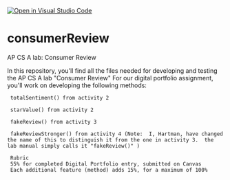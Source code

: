 [![Open in Visual Studio Code](https://classroom.github.com/assets/open-in-vscode-f059dc9a6f8d3a56e377f745f24479a46679e63a5d9fe6f495e02850cd0d8118.svg)](https://classroom.github.com/online_ide?assignment_repo_id=6652451&assignment_repo_type=AssignmentRepo)
# consumerReview
AP CS A lab:  Consumer Review

In this repository, you'll find all the files needed for developing and testing the AP CS A lab "Consumer Review"
For our digital portfolio assignment, you'll work on developing the following methods:
    
     totalSentiment() from activity 2
     
     starValue() from activity 2
     
     fakeReview() from activity 3
     
     fakeReviewStronger() from activity 4 (Note:  I, Hartman, have changed the name of this to distinguish it from the one in activity 3.  the lab manual simply calls it "fakeReview()" )
     
     Rubric
     55% for completed Digital Portfolio entry, submitted on Canvas
     Each additional feature (method) adds 15%, for a maximum of 100%
     
